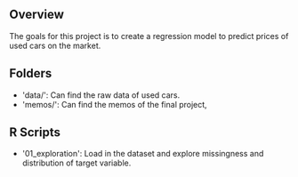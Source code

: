 ## Overview

The goals for this project is to create a regression model to predict prices of used cars on the market. 

## Folders

- 'data/': Can find the raw data of used cars.
- 'memos/': Can find the memos of the final project,

## R Scripts
- '01_exploration': Load in the dataset and explore missingness and distribution of target variable.

